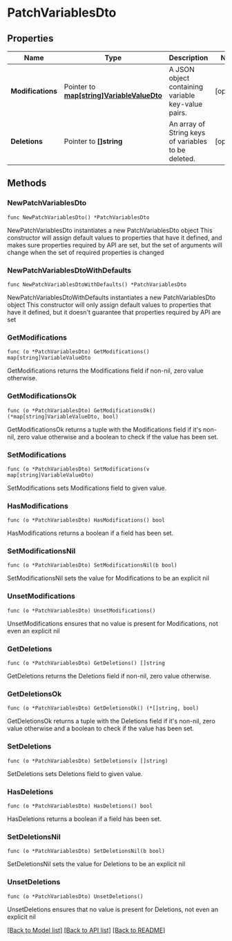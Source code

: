 # PatchVariablesDto

## Properties

Name | Type | Description | Notes
------------ | ------------- | ------------- | -------------
**Modifications** | Pointer to [**map[string]VariableValueDto**](VariableValueDto.md) | A JSON object containing variable key-value pairs. | [optional] 
**Deletions** | Pointer to **[]string** | An array of String keys of variables to be deleted. | [optional] 

## Methods

### NewPatchVariablesDto

`func NewPatchVariablesDto() *PatchVariablesDto`

NewPatchVariablesDto instantiates a new PatchVariablesDto object
This constructor will assign default values to properties that have it defined,
and makes sure properties required by API are set, but the set of arguments
will change when the set of required properties is changed

### NewPatchVariablesDtoWithDefaults

`func NewPatchVariablesDtoWithDefaults() *PatchVariablesDto`

NewPatchVariablesDtoWithDefaults instantiates a new PatchVariablesDto object
This constructor will only assign default values to properties that have it defined,
but it doesn't guarantee that properties required by API are set

### GetModifications

`func (o *PatchVariablesDto) GetModifications() map[string]VariableValueDto`

GetModifications returns the Modifications field if non-nil, zero value otherwise.

### GetModificationsOk

`func (o *PatchVariablesDto) GetModificationsOk() (*map[string]VariableValueDto, bool)`

GetModificationsOk returns a tuple with the Modifications field if it's non-nil, zero value otherwise
and a boolean to check if the value has been set.

### SetModifications

`func (o *PatchVariablesDto) SetModifications(v map[string]VariableValueDto)`

SetModifications sets Modifications field to given value.

### HasModifications

`func (o *PatchVariablesDto) HasModifications() bool`

HasModifications returns a boolean if a field has been set.

### SetModificationsNil

`func (o *PatchVariablesDto) SetModificationsNil(b bool)`

 SetModificationsNil sets the value for Modifications to be an explicit nil

### UnsetModifications
`func (o *PatchVariablesDto) UnsetModifications()`

UnsetModifications ensures that no value is present for Modifications, not even an explicit nil
### GetDeletions

`func (o *PatchVariablesDto) GetDeletions() []string`

GetDeletions returns the Deletions field if non-nil, zero value otherwise.

### GetDeletionsOk

`func (o *PatchVariablesDto) GetDeletionsOk() (*[]string, bool)`

GetDeletionsOk returns a tuple with the Deletions field if it's non-nil, zero value otherwise
and a boolean to check if the value has been set.

### SetDeletions

`func (o *PatchVariablesDto) SetDeletions(v []string)`

SetDeletions sets Deletions field to given value.

### HasDeletions

`func (o *PatchVariablesDto) HasDeletions() bool`

HasDeletions returns a boolean if a field has been set.

### SetDeletionsNil

`func (o *PatchVariablesDto) SetDeletionsNil(b bool)`

 SetDeletionsNil sets the value for Deletions to be an explicit nil

### UnsetDeletions
`func (o *PatchVariablesDto) UnsetDeletions()`

UnsetDeletions ensures that no value is present for Deletions, not even an explicit nil

[[Back to Model list]](../README.md#documentation-for-models) [[Back to API list]](../README.md#documentation-for-api-endpoints) [[Back to README]](../README.md)


